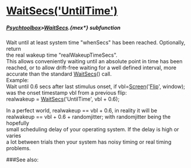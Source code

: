 # [WaitSecs('UntilTime')](WaitSecs-UntilTime) 
##### [Psychtoolbox](Pyschtoolbox)>[WaitSecs](WaitSecs).{mex*} subfunction


Wait until at least system time "whenSecs" has been reached. Optionally, return  
the real wakeup time "realWakeupTimeSecs".  
This allows conveniently waiting until an absolute point in time has been  
reached, or to allow drift-free waiting for a well defined interval, more  
accurate than the standard [WaitSecs](WaitSecs)() call.  
Example:  
Wait until 0.6 secs after last stimulus onset, if vbl=[Screen](Screen)('[Flip](Flip)', window);  
was the onset timestamp vbl from a previous flip:  
realwakeup = [WaitSecs](WaitSecs)('UntilTime', vbl + 0.6);  
  
In a perfect world, realwakeup == vbl + 0.6, in reality it will be  
realwakeup == vbl + 0.6 + randomjitter; with randomjitter being the hopefully  
small scheduling delay of your operating system. If the delay is high or varies  
a lot between trials then your system has noisy timing or real timing problems.  
  


###See also:

